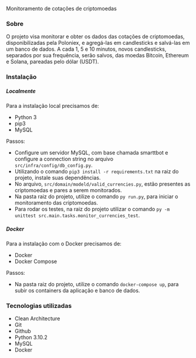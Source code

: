 Monitoramento de cotações de criptomoedas

### Sobre
O projeto visa monitorar e obter os dados das cotações de criptomoedas, disponibilizadas pela Poloniex, e agregá-las em candlesticks e salvá-las em um banco de dados. A cada 1, 5 e 10 minutos, novos candlesticks, separados por sua frequência, serão salvos, das moedas Bitcoin, Ethereum e Solana, pareadas pelo dólar (USDT).

### Instalação
##### Localmente
Para a instalação local precisamos de:
* Python 3
* pip3
* MySQL 

Passos:
* Configure um servidor MySQL, com base chamada smarttbot e configure a connection string no arquivo `src/infra/config/db_config.py`.
* Utilizando o comando `pip3 install -r requirements.txt` na raiz do projeto, instale suas dependências.
* No arquivo, `src/domain/modeld/valid_currencies.py`, estão presentes as criptomoedas e pares a serem monitorados.
* Na pasta raiz do projeto, utilize o comando `py run.py`, para iniciar o monitoramento das criptomoedas.
* Para rodar os testes, na raiz do projeto utilizar o comando `py -m unittest src.main.tasks.monitor_currencies_test`.

##### Docker
Para a instalação com o Docker precisamos de:
* Docker
* Docker Compose

Passos:
* Na pasta raiz do projeto, utilize o comando `docker-compose up`, para subir os containers da aplicação e banco de dados.

### Tecnologias utilizadas
* Clean Architecture
* Git
* Github
* Python 3.10.2
* MySQL
* Docker
